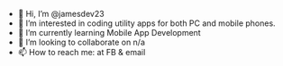 - 👋 Hi, I’m @jamesdev23
- 👀 I’m interested in coding utility apps for both PC and mobile phones.
- 🌱 I’m currently learning Mobile App Development
- 💞️ I’m looking to collaborate on n/a
- 📫 How to reach me: at FB & email

<!---
jamesdev23/jamesdev23 is a ✨ special ✨ repository because its `README.md` (this file) appears on your GitHub profile.
You can click the Preview link to take a look at your changes.
--->
